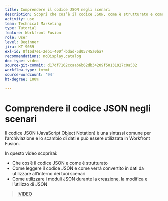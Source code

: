 ```yaml
---
title: Comprendere il codice JSON negli scenari
description: Scopri che cos’è il codice JSON, come è strutturato e come verrà tradotto in dati da utilizzare all’interno dei tuoi scenari in  [!DNL Adobe Workfront Fusion].
activity: use
team: Technical Marketing
type: Tutorial
feature: Workfront Fusion
role: User
level: Beginner
jira: KT-9059
exl-id: 8f16d7e1-2eb1-400f-bdad-5d05745a0ba7
recommendations: noDisplay,catalog
doc-type: video
source-git-commit: d17df7162ccaab6b62db34209f50131927c0a532
workflow-type: tm+mt
source-wordcount: '94'
ht-degree: 100%

---
```


# Comprendere il codice JSON negli scenari

Il codice JSON (JavaScript Object Notation) è una sintassi comune per l’archiviazione e lo scambio di dati e può essere utilizzata in Workfront Fusion.

In questo video scoprirai:

* Che cos’è il codice JSON e come è strutturato
* Come leggere il codice JSON e come verrà convertito in dati da utilizzare all’interno dei tuoi scenari
* Come utilizzare i moduli JSON durante la creazione, la modifica e l’utilizzo di JSON

>[!VIDEO](https://video.tv.adobe.com/v/335300/?quality=12&learn=on&enablevpops)
